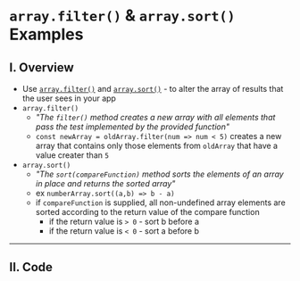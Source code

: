 # `array.filter()` & `array.sort()` Examples

## I. Overview
- Use [`array.filter()`](https://developer.mozilla.org/en-US/docs/Web/JavaScript/Reference/Global_Objects/Array/filter) and [`array.sort()`](https://developer.mozilla.org/en-US/docs/Web/JavaScript/Reference/Global_Objects/Array/sort) - to alter the array of results that the user sees in your app
- `array.filter()`
  - *"The `filter()` method creates a new array with all elements that pass the test implemented by the provided function"*
  - `const newArray = oldArray.filter(num => num < 5)` creates a new array that contains only those elements from `oldArray` that have a value creater than `5`
- `array.sort()`
  - *"The `sort(compareFunction)` method sorts the elements of an array in place and returns the sorted array"*
  - ex `numberArray.sort((a,b) => b - a)`
  - if `compareFunction` is supplied, all non-undefined array elements are sorted according to the return value of the compare function
    - if the return value is `> 0` -	sort b before a
    - if the return value is `< 0` -	sort a before b

<hr>

## II. Code

```html

```
